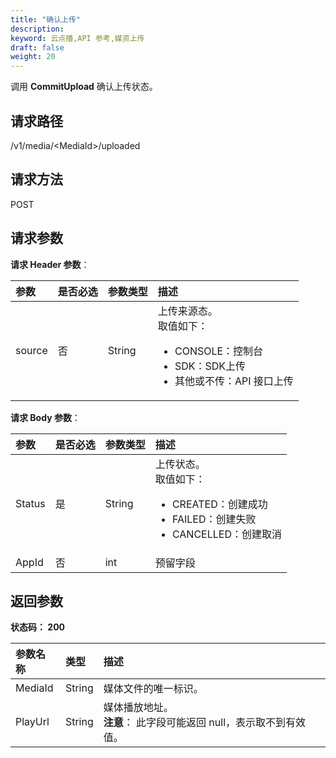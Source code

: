 ```yaml
---
title: "确认上传"
description: 
keyword: 云点播,API 参考,媒资上传
draft: false
weight: 20
---
```


调用 **CommitUpload** 确认上传状态。

## 请求路径

/v1/media/\<MediaId>/uploaded

## 请求方法

POST

## 请求参数

**请求 Header 参数**：

| 参数   | 是否必选 | 参数类型 | 描述                                                         |
| :----- | :------- | :------- | :----------------------------------------------------------- |
| source | 否       | String   | 上传来源态。<br/>取值如下：<br/><ul><li>CONSOLE：控制台</li><li>SDK：SDK上传</li><li>其他或不传：API 接口上传</li></ul> |

**请求 Body 参数**：

| 参数   | 是否必选 | 参数类型 | 描述                                                         |
| :----- | :------- | :------- | :----------------------------------------------------------- |
| Status | 是       | String   | 上传状态。<br/>取值如下：<br/><ul><li>CREATED：创建成功</li><li>FAILED：创建失败</li><li>CANCELLED：创建取消</li></ul> |
| AppId  | 否       | int      | 预留字段                                                     |

## 返回参数

**状态码： 200**

| 参数名称 | 类型   | 描述                                                         |
| :------- | :----- | :----------------------------------------------------------- |
| MediaId  | String | 媒体文件的唯一标识。                                         |
| PlayUrl  | String | 媒体播放地址。 <br>**注意**： 此字段可能返回 null，表示取不到有效值。 |
